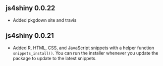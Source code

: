 ## js4shiny 0.0.22

- Added pkgdown site and travis

## js4shiny 0.0.21

- Added R, HTML, CSS, and JavaScript snippets with a helper function `snippets_install()`. You can run the installer whenever you update the package to update to the latest snippets.

